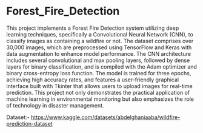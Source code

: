 # Forest_Fire_Detection
This project implements a Forest Fire Detection system utilizing deep learning techniques, specifically a Convolutional Neural Network (CNN), to classify images as containing a wildfire or not. The dataset comprises over 30,000 images, which are preprocessed using TensorFlow and Keras with data augmentation to enhance model performance. The CNN architecture includes several convolutional and max pooling layers, followed by dense layers for binary classification, and is compiled with the Adam optimizer and binary cross-entropy loss function. The model is trained for three epochs, achieving high accuracy rates, and features a user-friendly graphical interface built with Tkinter that allows users to upload images for real-time prediction. This project not only demonstrates the practical application of machine learning in environmental monitoring but also emphasizes the role of technology in disaster management.

Dataset:- https://www.kaggle.com/datasets/abdelghaniaaba/wildfire-prediction-dataset
